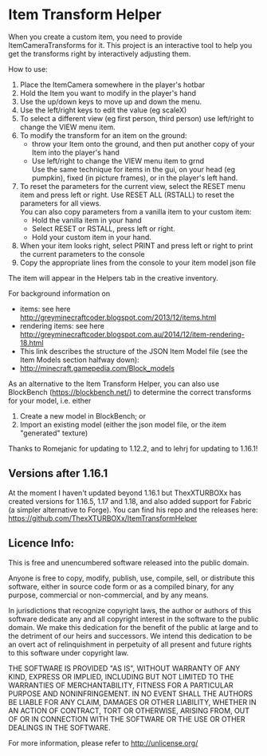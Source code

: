 Item Transform Helper
==================
When you create a custom item, you need to provide ItemCameraTransforms for it.  This project is an interactive
  tool to help you get the transforms right by interactively adjusting them.

How to use:<br>
1) Place the ItemCamera somewhere in the player's hotbar<br>
2) Hold the Item you want to modify in the player's hand<br>
3) Use the up/down keys to move up and down the menu.<br>
4) Use the left/right keys to edit the value (eg scaleX)<br>
5) To select a different view (eg first person, third person) use left/right to change the VIEW menu item.
6) To modify the transform for an item on the ground:
   * throw your Item onto the ground, and then put another copy of your Item into the player's hand
   * Use left/right to change the VIEW menu item to grnd<br>
   Use the same technique for items in the gui, on your head (eg pumpkin), fixed (in picture frames), or in the
   player's left hand.
7) To reset the parameters for the current view, select the RESET menu item and press left or right.  Use RESET ALL (RSTALL) to reset the parameters for all views. <br>
  You can also copy parameters from a vanilla item to your custom item:
   * Hold the vanilla item in your hand
   * Select RESET or RSTALL, press left or right.
   * Hold your custom item in your hand.
8) When your item looks right, select PRINT and press left or right to print the current parameters to the console
9) Copy the appropriate lines from the console to your item model json file

The item will appear in the Helpers tab in the creative inventory.

For background information on<br>
- items: see here http://greyminecraftcoder.blogspot.com/2013/12/items.html<br>
- rendering items: see here http://greyminecraftcoder.blogspot.com.au/2014/12/item-rendering-18.html<br>
- This link describes the structure of the JSON Item Model file (see the Item Models section halfway down):<br>
-   http://minecraft.gamepedia.com/Block_models

As an alternative to the Item Transform Helper, you can also use BlockBench (https://blockbench.net/) to determine the correct transforms for your model, i.e. either<br>
1) Create a new model in BlockBench; or<br>
2) Import an existing model (either the json model file, or the item "generated" texture)<br>

Thanks to Romejanic for updating to 1.12.2, and to lehrj for updating to 1.16.1!

## Versions after 1.16.1
At the moment I haven't updated beyond 1.16.1 but ThexXTURBOXx has created versions for 1.16.5, 1.17 and 1.18, and also added support for Fabric (a simpler alternative to Forge).  You can find his repo and the releases here:  https://github.com/ThexXTURBOXx/ItemTransformHelper


## Licence Info:
This is free and unencumbered software released into the public domain.

Anyone is free to copy, modify, publish, use, compile, sell, or
distribute this software, either in source code form or as a compiled
binary, for any purpose, commercial or non-commercial, and by any
means.

In jurisdictions that recognize copyright laws, the author or authors
of this software dedicate any and all copyright interest in the
software to the public domain. We make this dedication for the benefit
of the public at large and to the detriment of our heirs and
successors. We intend this dedication to be an overt act of
relinquishment in perpetuity of all present and future rights to this
software under copyright law.

THE SOFTWARE IS PROVIDED "AS IS", WITHOUT WARRANTY OF ANY KIND,
EXPRESS OR IMPLIED, INCLUDING BUT NOT LIMITED TO THE WARRANTIES OF
MERCHANTABILITY, FITNESS FOR A PARTICULAR PURPOSE AND NONINFRINGEMENT.
IN NO EVENT SHALL THE AUTHORS BE LIABLE FOR ANY CLAIM, DAMAGES OR
OTHER LIABILITY, WHETHER IN AN ACTION OF CONTRACT, TORT OR OTHERWISE,
ARISING FROM, OUT OF OR IN CONNECTION WITH THE SOFTWARE OR THE USE OR
OTHER DEALINGS IN THE SOFTWARE.

For more information, please refer to <http://unlicense.org/>
